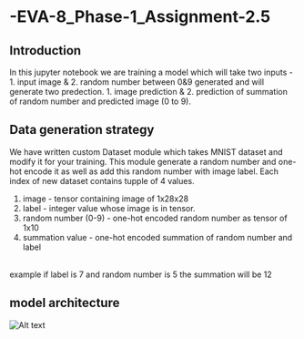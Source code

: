 # -EVA-8_Phase-1_Assignment-2.5

## Introduction
In this jupyter notebook we are training a model which will take two inputs - 1. input image & 2. random number between 0&9 generated and will generate two predection. 1. image prediction & 2. prediction of summation of random number and predicted image (0 to 9).

## Data generation strategy
We have written custom Dataset module which takes MNIST dataset and modify it for your training. This module generate a random number and one-hot encode it as well as add this random number with image label. 
Each index of new dataset contains tupple of 4 values.
1. image - tensor containing image of 1x28x28
2. label - integer value whose image is in tensor.
3. random number (0-9) - one-hot encoded random number as tensor of 1x10
4. summation value - one-hot encoded summation of random number and label
<br>
example if label is 7 and random number is 5 the summation will be 12

## model architecture
![Alt text](util/img.jpg?raw=true "Title")
